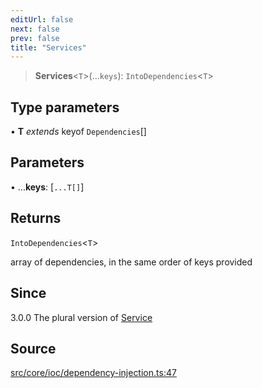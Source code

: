 ```yaml
---
editUrl: false
next: false
prev: false
title: "Services"
---
```


> **Services**\<`T`\>(...`keys`): `IntoDependencies`\<`T`\>

## Type parameters

• **T** *extends* keyof `Dependencies`[]

## Parameters

• ...**keys**: [`...T[]`]

## Returns

`IntoDependencies`\<`T`\>

array of dependencies, in the same order of keys provided

## Since

3.0.0
The plural version of [Service](../../../../../../v3/api/functions/service)

## Source

[src/core/ioc/dependency-injection.ts:47](https://github.com/sern-handler/handler/blob/a19edaf8838dcf088d3947f4a6aa6213d8f5bb9e/src/core/ioc/dependency-injection.ts#L47)
